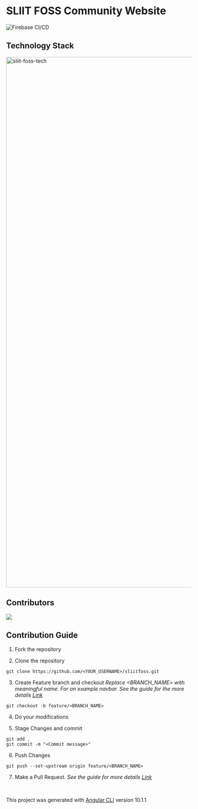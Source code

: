 # SLIIT FOSS Community Website

![Firebase CI/CD](https://github.com/sliit-foss/sliitfoss/workflows/Firebase%20CI/CD/badge.svg)

## Technology Stack

<img width="1436" alt="sliit-foss-tech" src="https://user-images.githubusercontent.com/37530024/120324529-5ea3a300-c304-11eb-9aac-3d258c67277b.png">

## Contributors

<a href="https://github.com/sliit-foss/sliitfoss/graphs/contributors">
  <img src="https://contrib.rocks/image?repo=sliit-foss/sliitfoss" />
</a>

## Contribution Guide

1. Fork the repository

2. Clone the repository

```
git clone https://github.com/<YOUR_USERNAME>/sliitfoss.git
```

3. Create Feature branch and checkout
   _Replace <BRANCH_NAME> with meaningful name. For an example navbar. See the guide for the more details [Link](https://www.atlassian.com/git/tutorials/comparing-workflows/feature-branch-workflow)_

```
git checkout -b feature/<BRANCH_NAME>
```

4. Do your modifications

5. Stage Changes and commit

```
git add .
git commit -m "<Commit message>"
```

6. Push Changes

```
git push --set-upstream origin feature/<BRANCH_NAME>
```

7. Make a Pull Request.
   _See the guide for more details [Link](https://docs.github.com/en/free-pro-team@latest/github/collaborating-with-issues-and-pull-requests/creating-a-pull-request)_

<br>

This project was generated with [Angular CLI](https://github.com/angular/angular-cli) version 10.1.1
